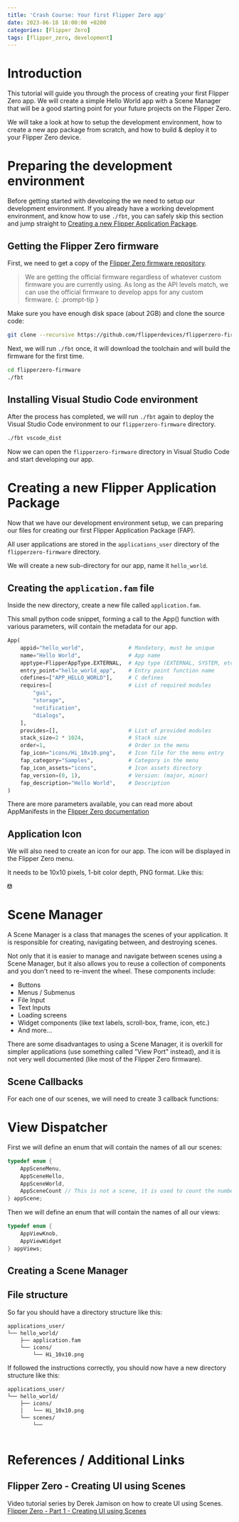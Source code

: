 ```yaml
---
title: 'Crash Course: Your first Flipper Zero app'
date: 2023-06-18 18:00:00 +0200
categories: [Flipper Zero]
tags: [flipper_zero, development]
---
```


# Introduction

This tutorial will guide you through the process of creating your first Flipper Zero app. We will create a simple Hello World app with a Scene Manager that will be a good starting point for your future projects on the Flipper Zero.

We will take a look at how to setup the development environment, how to create a new app package from scratch, and how to build & deploy it to your Flipper Zero device.

# Preparing the development environment

Before getting started with developing the we need to setup our development environment.
If you already have a working development environment, and know how to use `./fbt`, you can safely skip this section and jump straight to [Creating a new Flipper Application Package](#creating-a-new-flipper-application-package).

## Getting the Flipper Zero firmware

First, we need to get a copy of the [Flipper Zero firmware repository](https://github.com/flipperdevices/flipperzero-firmware).

>We are getting the official firmware regardless of whatever custom firmware you are currently using. As long as the API levels match, we can use the official firmware to develop apps for any custom firmware.
{: .prompt-tip }

Make sure you have enough disk space (about 2GB) and clone the source code:
```bash
git clone --recursive https://github.com/flipperdevices/flipperzero-firmware.git
```

Next, we will run `./fbt` once, it will download the toolchain and will build the firmware for the first time.
```bash
cd flipperzero-firmware
./fbt
```

## Installing Visual Studio Code environment
After the process has completed, we will run `./fbt` again to deploy the Visual Studio Code environment to our `flipperzero-firmware` directory.
```bash
./fbt vscode_dist
```

Now we can open the `flipperzero-firmware` directory in Visual Studio Code and start developing our app.

# Creating a new Flipper Application Package

Now that we have our development environment setup, we can preparing our files for creating our first Flipper Application Package (FAP).

All user applications are stored in the `applications_user` directory of the `flipperzero-firmware` directory.

We will create a new sub-directory for our app, name it `hello_world`.

## Creating the `application.fam` file

Inside the new directory, create a new file called `application.fam`. 

This small python code snippet, forming a call to the App() function with various parameters, will contain the metadata for our app.

```python
App(
    appid="hello_world",              # Mandatory, must be unique
    name="Hello World",               # App name
    apptype=FlipperAppType.EXTERNAL,  # App type (EXTERNAL, SYSTEM, etc.)
    entry_point="hello_world_app",    # Entry point function name
    cdefines=["APP_HELLO_WORLD"],     # C defines
    requires=[                        # List of required modules
        "gui",
        "storage",
        "notification",
        "dialogs",
    ],
    provides=[],                      # List of provided modules
    stack_size=2 * 1024,              # Stack size
    order=1,                          # Order in the menu
    fap_icon="icons/Hi_10x10.png",    # Icon file for the menu entry
    fap_category="Samples",           # Category in the menu
    fap_icon_assets="icons",          # Icon assets directory
    fap_version=(0, 1),               # Version: (major, minor)
    fap_description="Hello World",    # Description
)
```

There are more parameters available, you can read more about AppManifests in the [Flipper Zero documentation](https://github.com/flipperdevices/flipperzero-firmware/blob/dev/documentation/AppManifests.md#application-definition)

## Application Icon

We will also need to create an icon for our app. The icon will be displayed in the Flipper Zero menu.

It needs to be 10x10 pixels, 1-bit color depth, PNG format. Like this:

![Hi_10x10.png](/assets/img/attachments/2023-06-14-FlipperZeroDev.md/Hi_10x10.png)

# Scene Manager

A Scene Manager is a class that manages the scenes of your application. It is responsible for creating, navigating between, and destroying scenes.

Not only that it is easier to manage and navigate between scenes using a Scene Manager, but it also allows you to reuse a collection of components and you don't need to re-invent the wheel. These components include:

- Buttons
- Menus / Submenus
- File Input
- Text Inputs
- Loading screens
- Widget components (like text labels, scroll-box, frame, icon, etc.)
- And more...

There are some disadvantages to using a Scene Manager, it is overkill for simpler applications (use something called "View Port" instead), and it is not very well documented (like most of the Flipper Zero firmware).



## Scene Callbacks

For each one of our scenes, we will need to create 3 callback functions:




# View Dispatcher


First we will define an enum that will contain the names of all our scenes:
```c
typedef enum {
    AppSceneMenu,
    AppSceneHello,
    AppSceneWorld,
    AppSceneCount // This is not a scene, it is used to count the number of scenes
} appScene;
```

Then we will define an enum that will contain the names of all our views:
```c
typedef enum {
    AppViewKnob,
    AppViewWidget
} appViews;
```
















## Creating a Scene Manager

## File structure

So far you should have a directory structure like this:

```
applications_user/
└── hello_world/
    ├── application.fam
    └── icons/
        └── Hi_10x10.png
```








If followed the instructions correctly, you should now have a new directory structure like this:

```
applications_user/
└── hello_world/
    ├── icons/
    │   └── Hi_10x10.png
    └── scenes/
        └── 
    
```


# References / Additional Links

## Flipper Zero - Creating UI using Scenes

Video tutorial series by Derek Jamison on how to create UI using Scenes.
[Flipper Zero - Part 1 - Creating UI using Scenes](https://www.youtube.com/watch?v=YbskaB6caqk)